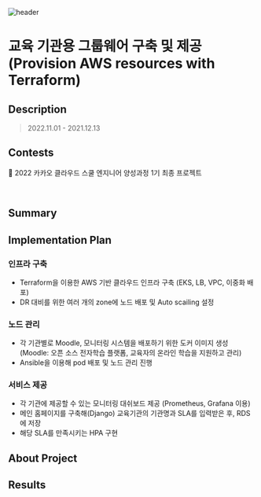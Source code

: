 ![header](https://capsule-render.vercel.app/api?type=waving&color=FFA07A&height=300&section=header&text=Team%20Kukudas%20🐱&fontSize=90&animation=fadeIn&fontAlignY=38&desc=Kakao%20CloudSchool%20Engineer%20Class%201st%20term&fontColor=FFFFFF&descAlignY=50&descAlign=53)

# 교육 기관용 그룹웨어 구축 및 제공 <br>(Provision AWS resources with Terraform)



## Description

> 2022.11.01 - 2021.12.13

## Contests

📌 2022 카카오 클라우드 스쿨 엔지니어 양성과정 1기 최종 프로젝트

<br>

## Summary

## Implementation Plan

### 인프라 구축
  - Terraform을 이용한 AWS 기반 클라우드 인프라 구축 (EKS, LB, VPC, 이중화 배포)
  - DR 대비를 위한 여러 개의 zone에 노드 배포 및 Auto scailing 설정
  
### 노드 관리
  - 각 기관별로 Moodle, 모니터링 시스템을 배포하기 위한 도커 이미지 생성
   (Moodle: 오픈 소스 전자학습 플랫폼, 교육자의 온라인 학습을 지원하고 관리) 
  - Ansible을 이용해 pod 배포 및 노드 관리 진행
  
### 서비스 제공
  - 각 기관에 제공할 수 있는 모니터링 대쉬보드 제공 (Prometheus, Grafana 이용)
  - 메인 홈페이지를 구축해(Django) 교육기관의 기관명과 SLA를 입력받은 후, RDS에 저장
  - 해당 SLA를 만족시키는 HPA 구현 
 
## About Project

## Results

<!-- <img src=images/summary.jpg  width="70%"/> -->

<!-- * 웹 페이지
  * 주차 현황 열람
  * 정기권 이용자를 위한 정기권 연장 / 잔여 사용기간 관리 기능
  * 관리자를 위한 장기 주차 및 정기권 만료 차량 모니터링 기능
* 주차장
  * 센서를 활용한 주차여부 정보 수집
  * LED 스트립을 활용한 주차 유도

<br>

<br>

<br>

## About Project

### Parking Lot

<img src="https://img.shields.io/badge/Language-C / C++-green?style=flat"/><img src="https://img.shields.io/badge/Platform-Arduino-blue?style=flat"/>

* 초음파 센서를 사용한 차량 감지 및 데이터 수집
* 이용자가 선호하는 자리 순으로 주차 자리 유도
* nodeMCU 사용하여 주차장 정보를 중앙서버에 전송하는 Wifi 통신

<br>

### Web

<img src="https://img.shields.io/badge/Language-PHP-green?style=flat"/><img src="https://img.shields.io/badge/Server-AWS EC2-blue?style=flat"/><img src="https://img.shields.io/badge/DB-MySQL + AWS RDS-yellow?style=flat"/>

* 차량 상태 정보를 DB에 업로드
* 웹 페이지를 통한 차량 정보 열람
* 주차장 정보를 수집하고 관리하는 DB 구축
* AWS RDS 생성하여 DB 구축
* DB 상의 정보를 사용자에게 제공하는 웹 페이지
* AWS EC2 인스턴스를 생성하여 서버 구축

<br>

<br>

<br>

## Results

### H/W

- Parking Lot

<img src=images/parking_line.png  width="60%"/><img src=images/parking.jpg  width="40%"/>


<br>

<br>

### S/W

* Web Page

|  기능  |화면|
|-------------|---------------------------|
|사용자 모드|<img src=images/web_main.png  width="60%"/>|
|관리자 모드|<img src=images/web_admin.png  width="60%"/>|



<br>

* QRCode : Linked to Web Page

<img src=images/QRCode.png  width="10%"/>

<br>

<br> -->
